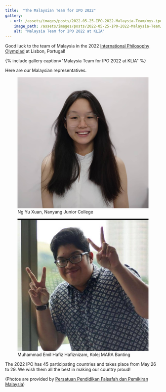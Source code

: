 ```yaml
---
title:  "The Malaysian Team for IPO 2022"
gallery:
  - url: /assets/images/posts/2022-05-25-IPO-2022-Malaysia-Team/mys-ipo-2022-klia.jpeg
    image_path: /assets/images/posts/2022-05-25-IPO-2022-Malaysia-Team/mys-ipo-2022-klia.jpeg
    alt: "Malaysia Team for IPO 2022 at KLIA"
---
```


Good luck to the team of Malaysia in the 2022 [International Philosophy Olympiad](/ipo/) at Lisbon, Portugal!

{% include gallery caption="Malaysia Team for IPO 2022 at KLIA" %}

Here are our Malaysian representatives.
<figure class="half">
    <img src="/assets/images/posts/2022-05-25-IPO-2022-Malaysia-Team/ng-yu-xuan.jpeg">
    <figcaption>Ng Yu Xuan, Nanyang Junior College</figcaption>
</figure>

<figure class="half">
    <img src="/assets/images/posts/2022-05-25-IPO-2022-Malaysia-Team/emil-hafiz.jpeg">
    <figcaption>Muhammad Emil Hafiz Hafiznizam, Kolej MARA Banting</figcaption>
</figure>

The 2022 IPO has 45 participating countries and takes place from May 26 to 29. We wish them all the best in making our country proud!

(Photos are provided by [Persatuan Pendidikan Falsafah dan Pemikiran Malaysia](https://www.facebook.com/ppfpm/))